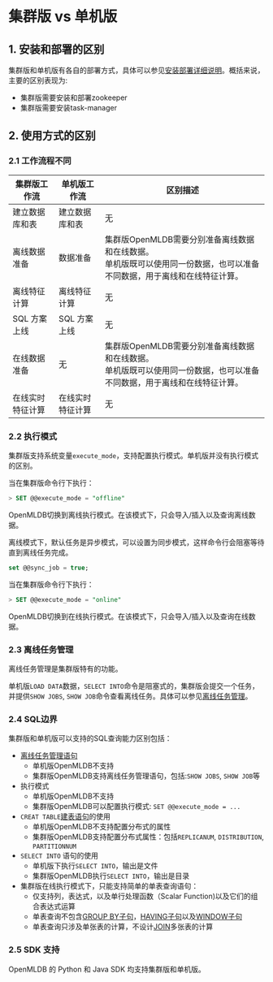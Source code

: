 # 集群版 vs 单机版

## 1. 安装和部署的区别

集群版和单机版有各自的部署方式，具体可以参见[安装部署详细说明](../deploy/install_deploy.md)。概括来说，主要的区别表现为:

- 集群版需要安装和部署zookeeper
- 集群版需要安装task-manager

## 2. 使用方式的区别

### 2.1 工作流程不同

| 集群版工作流     | 单机版工作流     | 区别描述                                                     |
| ---------------- | ---------------- | ------------------------------------------------------------ |
| 建立数据库和表   | 建立数据库和表   | 无                                                           |
| 离线数据准备     | 数据准备         | 集群版OpenMLDB需要分别准备离线数据和在线数据。<br />单机版既可以使用同一份数据，也可以准备不同数据，用于离线和在线特征计算。 |
| 离线特征计算     | 离线特征计算     | 无                                                           |
| SQL 方案上线     | SQL 方案上线     | 无                                                           |
| 在线数据准备     | 无               | 集群版OpenMLDB需要分别准备离线数据和在线数据。<br />单机版既可以使用同一份数据，也可以准备不同数据，用于离线和在线特征计算。 |
| 在线实时特征计算 | 在线实时特征计算 | 无                                                           |

### 2.2 执行模式

集群版支持系统变量`execute_mode`，支持配置执行模式。单机版并没有执行模式的区别。

当在集群版命令行下执行：

```sql
> SET @@execute_mode = "offline"
```

OpenMLDB切换到离线执行模式。在该模式下，只会导入/插入以及查询离线数据。

离线模式下，默认任务是异步模式，可以设置为同步模式，这样命令行会阻塞等待直到离线任务完成。

```sql
set @@sync_job = true;
```

当在集群版命令行下执行：

```sql
> SET @@execute_mode = "online"
```

OpenMLDB切换到在线执行模式。在该模式下，只会导入/插入以及查询在线数据。

### 2.3 离线任务管理

离线任务管理是集群版特有的功能。

单机版`LOAD DATA`数据，`SELECT INTO`命令是阻塞式的，集群版会提交一个任务，并提供`SHOW JOBS`, `SHOW JOB`命令查看离线任务。具体可以参见[离线任务管理](../openmldb_sql/task_manage/reference.md)。

### 2.4 SQL边界

集群版和单机版可以支持的SQL查询能力区别包括：

- [离线任务管理语句](../openmldb_sql/task_manage/reference.md)
  - 单机版OpenMLDB不支持
  - 集群版OpenMLDB支持离线任务管理语句，包括:`SHOW JOBS`, `SHOW JOB`等
- 执行模式
  - 单机版OpenMLDB不支持
  - 集群版OpenMLDB可以配置执行模式: `SET @@execute_mode = ...`
- `CREAT TABLE`[建表语句](../openmldb_sql/ddl/CREATE_TABLE_STATEMENT.md)的使用
  - 单机版OpenMLDB不支持配置分布式的属性
  - 集群版OpenMLDB支持配置分布式属性：包括`REPLICANUM`, `DISTRIBUTION`, `PARTITIONNUM`
- `SELECT INTO` 语句的使用
  - 单机版下执行`SELECT INTO`，输出是文件
  - 集群版OpenMLDB执行`SELECT INTO`，输出是目录
- 集群版在线执行模式下，只能支持简单的单表查询语句：
  - 仅支持列，表达式，以及单行处理函数（Scalar Function)以及它们的组合表达式运算
  - 单表查询不包含[GROUP BY子句](../openmldb_sql/dql/JOIN_CLAUSE.md)，[HAVING子句](../openmldb_sql/dql/HAVING_CLAUSE.md)以及[WINDOW子句](../openmldb_sql/dql/WINDOW_CLAUSE.md)
  - 单表查询只涉及单张表的计算，不设计[JOIN](../openmldb_sql/dql/JOIN_CLAUSE.md)多张表的计算

### 2.5 SDK 支持

OpenMLDB 的 Python 和 Java SDK 均支持集群版和单机版。
